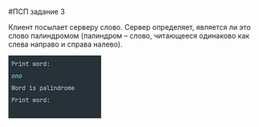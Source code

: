 #ПСП задание 3

Клиент посылает серверу слово. Сервер определяет, является ли это слово палиндромом (палиндром – слово, читающееся одинаково как слева направо и справа налево).


![img.png](img.png)